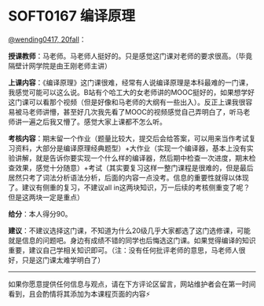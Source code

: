# SOFT0167 编译原理

[@wending0417, 20fall](https://github.com/wending0417)：

**授课教师**：马老师。马老师人挺好的。只是感觉这门课对老师的要求很高。（毕竟隔壁计网学院是由王刚老师主讲）

**上课内容**：《编译原理》这门课很难，经常有人说编译原理是本科最难的一门课，我感觉可能可以这么说。B站有个哈工大的女老师讲的MOOC挺好的，如果想学好这门课可以看那个视频（但是好像和马老师的大纲有一些出入）。反正上课我很容易被马老师讲懵，甚至好几次我先看了MOOC的视频感觉自己弄明白了，听马老师讲一遍之后我又懵了。感觉大家上课都不怎么听。

**考核内容**：期末留一个作业（题量比较大，提交后会给答案，可以用来当作考试复习资料，大部分是编译原理经典题型）+大作业（实现一个编译器，基本上没有实验讲解，就是告诉你要实现一个什么样的编译器，然后期中检查一次进度，期末检查效果，感觉十分随意）+考试（其实要复习这样一整门课程是很难的，但是最后居然只考了词法分析语法分析，后面的内容一点没考。信息的重要性就得以体现了。建议有侧重的复习，不建议all in这两块知识，万一后续的考核侧重变了呢？但是这两块一定是重点）

**给分**：本人得分90。

**建议**：不建议选择这门课，不知道为什么20级几乎大家都选了这门选修课，可能就是信息的问题吧。身边有成绩不错的同学也后悔选这门课。如果觉得编译的知识重要，建议自己学相关知识即可。（注：没有任何批评老师的意思，马老师人很好，只是这门课太难学明白了）

------

如果你愿意提供任何信息与观点，请在下方评论区留言，网站维护者会在第一时间看到，且会酌情将其添加为本课程页面的内容⚡️